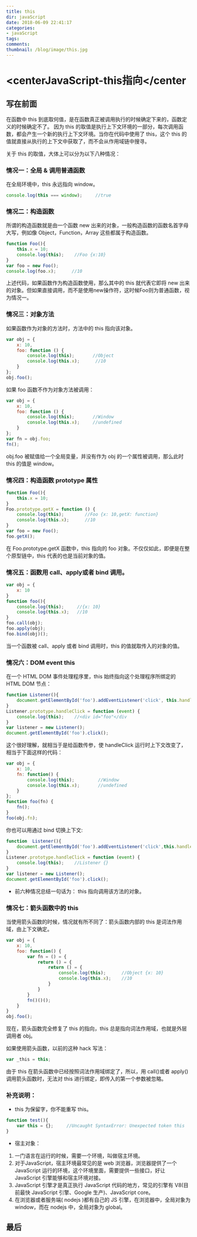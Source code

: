 ```yaml
---
title: this
dir: javaScript
date: 2018-06-09 22:41:17
categories:
- javaScript
tags:
comments:
thumbnail: /blog/image/this.jpg
---
```


# **<centerJavaScript-this指向</center**

## **写在前面**

在函数中 this 到底取何值，是在函数真正被调用执行的时候确定下来的，函数定义的时候确定不了。
因为 this 的取值是执行上下文环境的一部分，每次调用函数，都会产生一个新的执行上下文环境。当你在代码中使用了 this，这个 this 的值就直接从执行的上下文中获取了，而不会从作用域链中搜寻。

关于 this 的取值，大体上可以分为以下八种情况：

### **情况一：全局 & 调用普通函数**

在全局环境中，this 永远指向 window。

```js
console.log(this === window);     //true
```

### **情况二：构造函数**

所谓的构造函数就是由一个函数 new 出来的对象，一般构造函数的函数名首字母大写，例如像 Object，Function，Array 这些都属于构造函数。

```js
function Foo(){
    this.x = 10;
    console.log(this);    //Foo {x:10}
}
var foo = new Foo();
console.log(foo.x);      //10
```

上述代码，如果函数作为构造函数使用，那么其中的 this 就代表它即将 new 出来的对象。但如果直接调用，而不是使用new操作符，这时候Foo则为普通函数，视为情况一。

### **情况三：对象方法**

如果函数作为对象的方法时，方法中的 this 指向该对象。

```js
var obj = {
    x: 10,
    foo: function () {
        console.log(this);       //Object
        console.log(this.x);      //10
    }
};
obj.foo();
```

如果 foo 函数不作为对象方法被调用：

```js
var obj = {
    x: 10,
    foo: function () {
        console.log(this);       //Window
        console.log(this.x);     //undefined
    }
};
var fn = obj.foo;
fn();
```

obj.foo 被赋值给一个全局变量，并没有作为 obj 的一个属性被调用，那么此时 this 的值是 window。

### **情况四：构造函数 prototype 属性**

```js
function Foo(){
    this.x = 10;
}
Foo.prototype.getX = function () {
    console.log(this);        //Foo {x: 10,getX: function}
    console.log(this.x);      //10
}
var foo = new Foo();
foo.getX();
```

在 Foo.prototype.getX 函数中，this 指向的 foo 对象。不仅仅如此，即便是在整个原型链中，this 代表的也是当前对象的值。

### **情况五：函数用 call、apply或者 bind 调用。**

```js
var obj = {
    x: 10
}
function foo(){
    console.log(this);     //{x: 10}
    console.log(this.x);   //10
}
foo.call(obj);
foo.apply(obj);
foo.bind(obj)();
```

当一个函数被 call、apply 或者 bind 调用时，this 的值就取传入的对象的值。

### **情况六：DOM event this**

在一个 HTML DOM 事件处理程序里，this 始终指向这个处理程序所绑定的 HTML DOM 节点：

```js
function Listener(){
    document.getElementById('foo').addEventListener('click', this.handleClick);     //这里的 this 指向 Listener 这个对象。不是强调的是这里的 this
}
Listener.prototype.handleClick = function (event) {
    console.log(this);    //<div id="foo"</div
}
var listener = new Listener();
document.getElementById('foo').click();
```

这个很好理解，就相当于是给函数传参，使 handleClick 运行时上下文改变了，相当于下面这样的代码：

```js
var obj = {
    x: 10,
    fn: function() {
        console.log(this);         //Window
        console.log(this.x);       //undefined
    }
};
function foo(fn) {
    fn();
}
foo(obj.fn);
```

你也可以用通过 bind 切换上下文:

```js
function  Listener(){
    document.getElementById('foo').addEventListener('click',this.handleClick.bind(this));
}
Listener.prototype.handleClick = function (event) {
    console.log(this);    //Listener {}
}
var listener = new Listener();
document.getElementById('foo').click();
```

- 前六种情况总结一句话为： this 指向调用该方法的对象。

### **情况七：箭头函数中的 this**

当使用箭头函数的时候，情况就有所不同了：箭头函数内部的 this 是词法作用域，由上下文确定。

```js
var obj = {
    x: 10,
    foo: function() {
        var fn = () = {
            return () = {
                return () = {
                    console.log(this);      //Object {x: 10}
                    console.log(this.x);    //10
                }
            }
        }
        fn()()();
    }
}
obj.foo();
```

现在，箭头函数完全修复了 this 的指向，this 总是指向词法作用域，也就是外层调用者 obj。

如果使用箭头函数，以前的这种 hack 写法：

```js
var _this = this;
```

由于 this 在箭头函数中已经按照词法作用域绑定了，所以，用 call()或者 apply()调用箭头函数时，无法对 this 进行绑定，即传入的第一个参数被忽略。

### **补充说明：**

- this 为保留字，你不能重写 this。

```js
function test(){
    var this = {};     //Uncaught SyntaxError: Unexpected token this
}
```

- 宿主对象：

1. 一门语言在运行的时候，需要一个环境，叫做宿主环境。
2. 对于JavaScript，宿主环境最常见的是 web 浏览器，浏览器提供了一个 JavaScript 运行的环境，这个环境里面，需要提供一些接口，好让 JavaScript 引擎能够和宿主环境对接。
3. JavaScript 引擎才是真正执行 JavaScript 代码的地方，常见的引擎有 V8(目前最快 JavaScript 引擎、Google 生产)、JavaScript core。
4. 在浏览器或者服务端( nodejs )都有自己的 JS 引擎，在浏览器中，全局对象为 window，而在 nodejs 中，全局对象为 global。

## **最后**